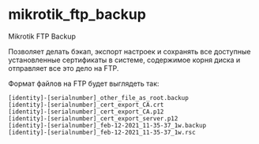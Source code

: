 # mikrotik_ftp_backup
Mikrotik FTP Backup

Позволяет делать бэкап, экспорт настроек и сохранять все доступные установленные
сертификаты в системе, содержимое корня диска и отправляет все это дело на FTP.

Формат файлов на FTP будет выглядеть так:
```
[identity]-[serialnumber]_other_file_as_root.backup
[identity]-[serialnumber]_cert_export_CA.crt
[identity]-[serialnumber]_cert_export_CA.p12
[identity]-[serialnumber]_cert_export_server.p12
[identity]-[serialnumber]_feb-12-2021_11-35-37_1w.backup
[identity]-[serialnumber]_feb-12-2021_11-35-37_1w.rsc
```
